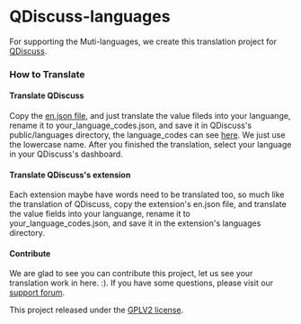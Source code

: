 QDiscuss-languages
====================

For supporting the Muti-languages, we create this  translation  project for [QDiscuss](http://colorvila.com/qdiscuss-plugin/).


### How to Translate

#### Translate QDiscuss

Copy the [en.json file](https://github.com/ColorVila/QDiscuss-languanges/blob/master/qdiscuss/en.json), and just translate the value fileds into your languange, rename it to your_language_codes.json, and save it in QDiscuss's public/languages directory, the language_codes can see [here](http://www.sitepoint.com/web-foundations/iso-2-letter-language-codes/). We just use the lowercase name. After you finished the translation, select your language in your QDiscuss's dashboard.

#### Translate QDiscuss's extension

Each extension maybe have words need to be translated too, so much like the translation of QDiscuss, copy the extension's en.json file, and translate the value fields into your languange, rename it to your_language_codes.json, and save it in the extension's  languages directory.

#### Contribute

We are glad to see you can contribute this project, let us see your translation work in here. :). If you have some questions, please visit our [support forum](http://colorvila.com/qdiscuss).

This project released under the [GPLV2 license](https://github.com/ColorVila/QDiscuss-languanges/blob/master/license.txt).


